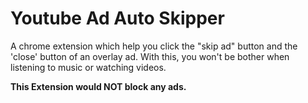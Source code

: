 # Youtube Ad Auto Skipper
A chrome extension which help you click the "skip ad" button and the 'close' button of an overlay ad.  With this, you won't be bother when listening to music or watching videos.

**This Extension would NOT block any ads.**
